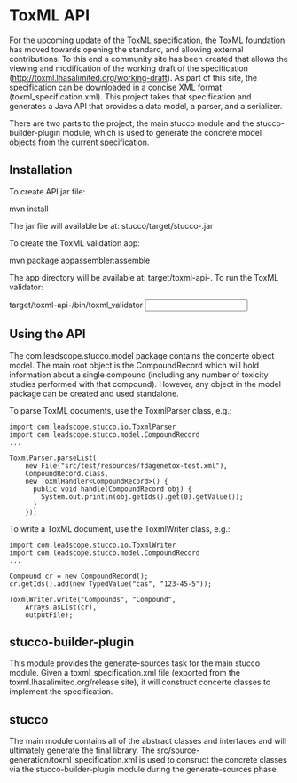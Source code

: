 ToxML API
=========

For the upcoming update of the ToxML specification, the ToxML foundation has moved
towards opening the standard, and allowing external contributions. To this end
a community site has been created that allows the viewing and modification of
the working draft of the specification (http://toxml.lhasalimited.org/working-draft).
As part of this site, the specification can be downloaded in a concise XML format
(toxml_specification.xml). This project takes that specification and generates
a Java API that provides a data model, a parser, and a serializer.

There are two parts to the project, the main stucco module and the
stucco-builder-plugin module, which is used to generate the concrete model objects
from the current specification.

Installation
------------
To create API jar file:

  mvn install

The jar file will available be at: stucco/target/stucco-<version>.jar

To create the ToxML validation app:

  mvn package appassembler:assemble

The app directory will be available at: target/toxml-api-<version>. To run the ToxML validator:

  target/toxml-api-<version>/bin/toxml_validator <input toxml file>


Using the API
-------------
The com.leadscope.stucco.model package contains the concerte object model. The main
root object is the CompoundRecord which will hold information about a single compound
(including any number of toxicity studies performed with that compound). However,
any object in the model package can be created and used standalone.

To parse ToxML documents, use the ToxmlParser class, e.g.:

    import com.leadscope.stucco.io.ToxmlParser
    import com.leadscope.stucco.model.CompoundRecord
    ...

    ToxmlParser.parseList(
        new File("src/test/resources/fdagenetox-test.xml"),
        CompoundRecord.class,
        new ToxmlHandler<CompoundRecord>() {
          public void handle(CompoundRecord obj) {
            System.out.println(obj.getIds().get(0).getValue());
          }
        });

To write a ToxML document, use the ToxmlWriter class, e.g.:

    import com.leadscope.stucco.io.ToxmlWriter
    import com.leadscope.stucco.model.CompoundRecord
    ...

    Compound cr = new CompoundRecord();
    cr.getIds().add(new TypedValue("cas", "123-45-5"));

    ToxmlWriter.write("Compounds", "Compound",
        Arrays.asList(cr),
        outputFile);


stucco-builder-plugin
---------------------
This module provides the generate-sources task for the main stucco module. Given a
toxml_specification.xml file (exported from the toxml.lhasalimited.org/release site),
it will construct concerte classes to implement the specification.

stucco
------
The main module contains all of the abstract classes and interfaces and will ultimately
generate the final library. The src/source-generation/toxml_specification.xml is used
to consruct the concrete classes via the stucco-builder-plugin module during the
generate-sources phase.

